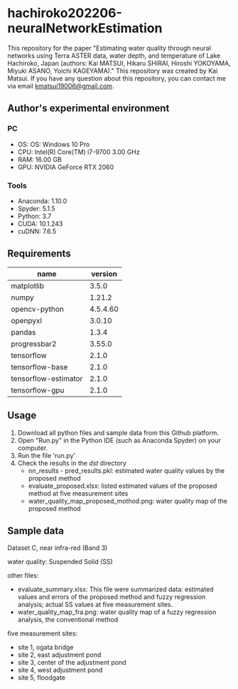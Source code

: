 # hachiroko202206-neuralNetworkEstimation
This repository for the paper "Estimating water quality through neural networks using Terra ASTER data, water depth, and temperature of Lake Hachiroko, Japan (authors: Kai MATSUI, Hikaru SHIRAI, Hiroshi YOKOYAMA, Miyuki ASANO, Yoichi KAGEYAMA)."
This repository was created by Kai Matsui. If you have any question about this repository, you can contact me via email kmatsui19006@gmail.com.

## Author's experimental environment

### PC

- OS: OS: Windows 10 Pro
- CPU: Intel(R) Core(TM) i7-9700 3.00 GHz
- RAM: 16.00 GB
- GPU: NVIDIA GeForce RTX 2060

### Tools

- Anaconda: 1.10.0
- Spyder: 5.1.5
- Python: 3.7
- CUDA: 10.1.243
- cuDNN: 7.6.5

## Requirements

| name                 | version  |
| -------------------- | -------- |
| matplotlib           | 3.5.0    |
| numpy                | 1.21.2   |
| opencv-python        | 4.5.4.60 |
| openpyxl             | 3.0.10   |
| pandas               | 1.3.4    |
| progressbar2         | 3.55.0   |
| tensorflow           | 2.1.0    |
| tensorflow-base      | 2.1.0    |
| tensorflow-estimator | 2.1.0    |
| tensorflow-gpu       | 2.1.0    |

## Usage

1. Download all python files and sample data from this Github platform.
2. Open "Run.py" in the Python IDE (such as Anaconda Spyder) on your computer.
3. Run the file 'run.py'
4. Check the results in the *dst* directory
   - nn_results - pred_results.pkl: estimated water quality values by the proposed method
   - evaluate_proposed.xlsx: listed estimated values of the proposed method at five measurement sites
   - water_quality_map_proposed_mothod.png: water quality map of the proposed method

## Sample data

Dataset C, near infra-red (Band 3)

water quality: Suspended Solid (SS)

other files: 
- evaluate_summary.xlsx: This file were summarized data: estimated values and errors of the proposed method and fuzzy regression analysis; actual SS values at five measurement sites.
- water_quality_map_fra.png: water quality map of a fuzzy regression analysis, the conventional method

five measurement sites: 
   - site 1, ogata bridge
   - site 2, east adjustment pond
   - site 3, center of the adjustment pond
   - site 4, west adjustment pond
   - site 5, floodgate        
